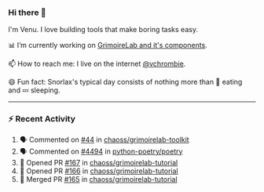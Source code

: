 ### Hi there 👋

I'm Venu. I love building tools that make boring tasks easy.

📊 I’m currently working on [GrimoireLab and it's components](https://chaoss.github.io/grimoirelab).

📫 How to reach me: I live on the internet [@vchrombie](https://www.google.co.in/search?q=vchrombie).

😄 Fun fact: Snorlax's typical day consists of nothing more than :doughnut: eating and :zzz: sleeping.

---

### :zap: Recent Activity

<!--START_SECTION:activity-->
1. 🗣 Commented on [#44](https://github.com/chaoss/grimoirelab-toolkit/issues/44) in [chaoss/grimoirelab-toolkit](https://github.com/chaoss/grimoirelab-toolkit)
2. 🗣 Commented on [#4494](https://github.com/python-poetry/poetry/issues/4494) in [python-poetry/poetry](https://github.com/python-poetry/poetry)
3. 💪 Opened PR [#167](https://github.com/chaoss/grimoirelab-tutorial/pull/167) in [chaoss/grimoirelab-tutorial](https://github.com/chaoss/grimoirelab-tutorial)
4. 💪 Opened PR [#166](https://github.com/chaoss/grimoirelab-tutorial/pull/166) in [chaoss/grimoirelab-tutorial](https://github.com/chaoss/grimoirelab-tutorial)
5. 🎉 Merged PR [#165](https://github.com/chaoss/grimoirelab-tutorial/pull/165) in [chaoss/grimoirelab-tutorial](https://github.com/chaoss/grimoirelab-tutorial)
<!--END_SECTION:activity-->

<!--
**vchrombie/vchrombie** is a ✨ _special_ ✨ repository because its `README.md` (this file) appears on your GitHub profile.

Here are some ideas to get you started:

- 🔭 I’m currently working on ...
- 🌱 I’m currently learning ...
- 👯 I’m looking to collaborate on ...
- 🤔 I’m looking for help with ...
- 💬 Ask me about ...
- 📫 How to reach me: ...
- 😄 Pronouns: ...
- ⚡ Fun fact: ...
-->
